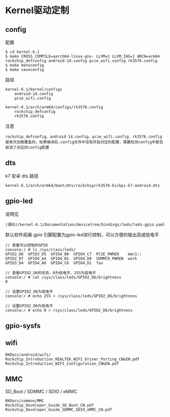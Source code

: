 # Kernel驱动定制

## config

配置

```
$ cd kernel-6.1
$ make CROSS_COMPILE=aarch64-linux-gnu- LLVM=1 LLVM_IAS=1 ARCH=arm64 rockchip_defconfig android-14.config pcie_wifi.config rk3576.config
$ make menuconfig
$ make saveconfig
```



路径

```
kernel-6.1/kernel/configs
	android-14.config 
	pcie_wifi.config 
	
kernel-6.1/arch/arm64/configs/rk3576.config
	rockchip_defconfig 
	rk3576.config
```



注意

```
rockchip_defconfig、android-14.config、pcie_wifi.config、rk3576.config
是依次加载覆盖的，如果编译后.config文件中没有开启对应的配置，需要检测config中是否取消了对应的config配置
```





## dts

k7 安卓 dts 路径

```
kernel-6.1/arch/arm64/boot/dts/rockchip/rk3576-kickpi-k7-android.dts
```



## gpio-led 

说明见

```
(源码)/kernel-6.1/Documentation/devicetree/bindings/leds/leds-gpio.yaml
```

默认软件拓展 gpio 引脚配置为gpio-led进行控制，可以方便的输出高或低电平

```shell
// 查看可以控制的GPIO
console:/ # ls /sys/class/leds/
GPIO2_D6  GPIO3_D5  GPIO4_B0  GPIO4_C7  PCIE_PWREN    mmc1::
GPIO2_D7  GPIO4_A4  GPIO4_B1  GPIO4_D0  SDMMC0_PWREN  work
GPIO3_D4  GPIO4_A6  GPIO4_C6  GPIO4_D1  fan

// 查看GPIO2_D6的状态，0为低电平，255为高电平
console:/ # cat /sys/class/leds/GPIO2_D6/brightness
0

// 设置GPIO2_D6为高电平
console:/ # echo 255 > /sys/class/leds/GPIO2_D6/brightness

// 设置GPIO2_D6为低电平
console:/ # echo 0 > /sys/class/leds/GPIO2_D6/brightness
```



## gpio-sysfs



## wifi

```
RKDocs/android/wifi/
Rockchip_Introduction_REALTEK_WIFI_Driver_Porting_CN&EN.pdf
Rockchip_Introduction_WIFI_Configuration_CN&EN.pdf
```



## MMC

SD_Boot / SDMMC / SDIO / eMMC

```
RKDocs/common/MMC
Rockchip_Developer_Guide_SD_Boot_CN.pdf
Rockchip_Developer_Guide_SDMMC_SDIO_eMMC_CN.pdf
```





